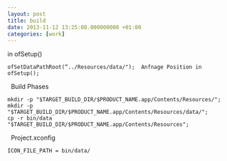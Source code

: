 ```yaml
---
layout: post
title: build
date: 2013-11-12 13:25:08.000000000 +01:00
categories: [work]
---
```

in ofSetup()
<pre><code>ofSetDataPathRoot(“../Resources/data/");  Anfnage Position in ofSetup();
</code></pre>
 
Build Phases
<pre><code>mkdir -p "$TARGET_BUILD_DIR/$PRODUCT_NAME.app/Contents/Resources/";
mkdir -p "$TARGET_BUILD_DIR/$PRODUCT_NAME.app/Contents/Resources/data/";
cp -r bin/data "$TARGET_BUILD_DIR/$PRODUCT_NAME.app/Contents/Resources";
</code></pre>
 
Project.xconfig
<pre><code>ICON_FILE_PATH = bin/data/
</code></pre>
 